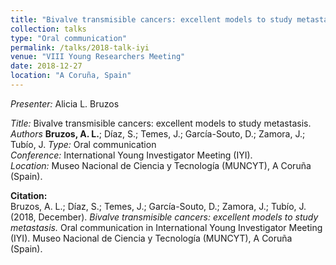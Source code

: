 ```yaml
---
title: "Bivalve transmisible cancers: excellent models to study metastasis"
collection: talks
type: "Oral communication"
permalink: /talks/2018-talk-iyi
venue: "VIII Young Researchers Meeting"
date: 2018-12-27
location: "A Coruña, Spain"
---
```


*Presenter:* Alicia L. Bruzos  

*Title:* Bivalve transmisible cancers: excellent models to study metastasis.  
*Authors* **Bruzos, A. L.**; Díaz, S.; Temes, J.; García-Souto, D.; Zamora, J.; Tubío, J. 
*Type:* Oral communication  
*Conference:* International Young Investigator Meeting (IYI).  
*Location:* Museo Nacional de Ciencia y Tecnología (MUNCYT), A Coruña (Spain).  

**Citation:**  
Bruzos, A. L.; Díaz, S.; Temes, J.; García-Souto, D.; Zamora, J.; Tubío, J. (2018, December). _Bivalve transmisible cancers: excellent models to study metastasis._ Oral communication in International Young Investigator Meeting (IYI). Museo Nacional de Ciencia y Tecnología (MUNCYT), A Coruña (Spain).
